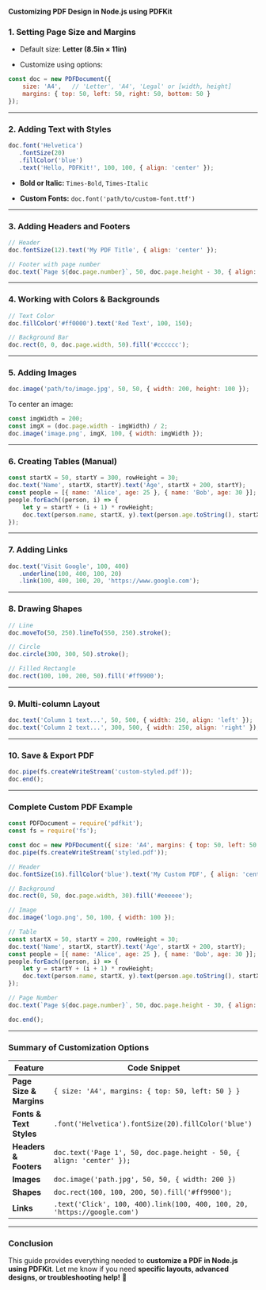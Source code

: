 **Customizing PDF Design in Node.js using PDFKit**

### 1. **Setting Page Size and Margins**

- Default size: **Letter (8.5in × 11in)**
    
- Customize using options:
    

```javascript
const doc = new PDFDocument({
    size: 'A4',   // 'Letter', 'A4', 'Legal' or [width, height]
    margins: { top: 50, left: 50, right: 50, bottom: 50 }
});
```

---

### 2. **Adding Text with Styles**

```javascript
doc.font('Helvetica')
   .fontSize(20)
   .fillColor('blue')
   .text('Hello, PDFKit!', 100, 100, { align: 'center' });
```

- **Bold or Italic:** `Times-Bold`, `Times-Italic`
    
- **Custom Fonts:** `doc.font('path/to/custom-font.ttf')`
    

---

### 3. **Adding Headers and Footers**

```javascript
// Header
doc.fontSize(12).text('My PDF Title', { align: 'center' });

// Footer with page number
doc.text(`Page ${doc.page.number}`, 50, doc.page.height - 30, { align: 'center' });
```

---

### 4. **Working with Colors & Backgrounds**

```javascript
// Text Color
doc.fillColor('#ff0000').text('Red Text', 100, 150);

// Background Bar
doc.rect(0, 0, doc.page.width, 50).fill('#cccccc');
```

---

### 5. **Adding Images**

```javascript
doc.image('path/to/image.jpg', 50, 50, { width: 200, height: 100 });
```

To center an image:

```javascript
const imgWidth = 200;
const imgX = (doc.page.width - imgWidth) / 2;
doc.image('image.png', imgX, 100, { width: imgWidth });
```

---

### 6. **Creating Tables (Manual)**

```javascript
const startX = 50, startY = 300, rowHeight = 30;
doc.text('Name', startX, startY).text('Age', startX + 200, startY);
const people = [{ name: 'Alice', age: 25 }, { name: 'Bob', age: 30 }];
people.forEach((person, i) => {
    let y = startY + (i + 1) * rowHeight;
    doc.text(person.name, startX, y).text(person.age.toString(), startX + 200, y);
});
```

---

### 7. **Adding Links**

```javascript
doc.text('Visit Google', 100, 400)
   .underline(100, 400, 100, 20)
   .link(100, 400, 100, 20, 'https://www.google.com');
```

---

### 8. **Drawing Shapes**

```javascript
// Line
doc.moveTo(50, 250).lineTo(550, 250).stroke();

// Circle
doc.circle(300, 300, 50).stroke();

// Filled Rectangle
doc.rect(100, 100, 200, 50).fill('#ff9900');
```

---

### 9. **Multi-column Layout**

```javascript
doc.text('Column 1 text...', 50, 500, { width: 250, align: 'left' });
doc.text('Column 2 text...', 300, 500, { width: 250, align: 'right' });
```

---

### 10. **Save & Export PDF**

```javascript
doc.pipe(fs.createWriteStream('custom-styled.pdf'));
doc.end();
```

---

### **Complete Custom PDF Example**

```javascript
const PDFDocument = require('pdfkit');
const fs = require('fs');

const doc = new PDFDocument({ size: 'A4', margins: { top: 50, left: 50, right: 50, bottom: 50 } });
doc.pipe(fs.createWriteStream('styled.pdf'));

// Header
doc.fontSize(16).fillColor('blue').text('My Custom PDF', { align: 'center' });

// Background
doc.rect(0, 50, doc.page.width, 30).fill('#eeeeee');

// Image
doc.image('logo.png', 50, 100, { width: 100 });

// Table
const startX = 50, startY = 200, rowHeight = 30;
doc.text('Name', startX, startY).text('Age', startX + 200, startY);
const people = [{ name: 'Alice', age: 25 }, { name: 'Bob', age: 30 }];
people.forEach((person, i) => {
    let y = startY + (i + 1) * rowHeight;
    doc.text(person.name, startX, y).text(person.age.toString(), startX + 200, y);
});

// Page Number
doc.text(`Page ${doc.page.number}`, 50, doc.page.height - 30, { align: 'center' });

doc.end();
```

---

### **Summary of Customization Options**

|Feature|Code Snippet|
|---|---|
|**Page Size & Margins**|`{ size: 'A4', margins: { top: 50, left: 50 } }`|
|**Fonts & Text Styles**|`.font('Helvetica').fontSize(20).fillColor('blue')`|
|**Headers & Footers**|`doc.text('Page 1', 50, doc.page.height - 50, { align: 'center' });`|
|**Images**|`doc.image('path.jpg', 50, 50, { width: 200 })`|
|**Shapes**|`doc.rect(100, 100, 200, 50).fill('#ff9900');`|
|**Links**|`.text('Click', 100, 400).link(100, 400, 100, 20, 'https://google.com')`|

---

### **Conclusion**

This guide provides everything needed to **customize a PDF in Node.js using PDFKit**. Let me know if you need **specific layouts, advanced designs, or troubleshooting help!** 🚀